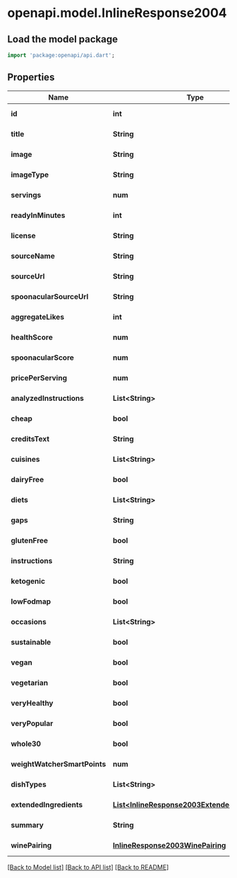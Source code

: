 # openapi.model.InlineResponse2004

## Load the model package
```dart
import 'package:openapi/api.dart';
```

## Properties
Name | Type | Description | Notes
------------ | ------------- | ------------- | -------------
**id** | **int** |  | [default to null]
**title** | **String** |  | [default to null]
**image** | **String** |  | [default to null]
**imageType** | **String** |  | [default to null]
**servings** | **num** |  | [default to null]
**readyInMinutes** | **int** |  | [default to null]
**license** | **String** |  | [default to null]
**sourceName** | **String** |  | [default to null]
**sourceUrl** | **String** |  | [default to null]
**spoonacularSourceUrl** | **String** |  | [default to null]
**aggregateLikes** | **int** |  | [default to null]
**healthScore** | **num** |  | [default to null]
**spoonacularScore** | **num** |  | [default to null]
**pricePerServing** | **num** |  | [default to null]
**analyzedInstructions** | **List&lt;String&gt;** |  | [default to []]
**cheap** | **bool** |  | [default to null]
**creditsText** | **String** |  | [default to null]
**cuisines** | **List&lt;String&gt;** |  | [default to []]
**dairyFree** | **bool** |  | [default to null]
**diets** | **List&lt;String&gt;** |  | [default to []]
**gaps** | **String** |  | [default to null]
**glutenFree** | **bool** |  | [default to null]
**instructions** | **String** |  | [default to null]
**ketogenic** | **bool** |  | [default to null]
**lowFodmap** | **bool** |  | [default to null]
**occasions** | **List&lt;String&gt;** |  | [default to []]
**sustainable** | **bool** |  | [default to null]
**vegan** | **bool** |  | [default to null]
**vegetarian** | **bool** |  | [default to null]
**veryHealthy** | **bool** |  | [default to null]
**veryPopular** | **bool** |  | [default to null]
**whole30** | **bool** |  | [default to null]
**weightWatcherSmartPoints** | **num** |  | [default to null]
**dishTypes** | **List&lt;String&gt;** |  | [default to []]
**extendedIngredients** | [**List&lt;InlineResponse2003ExtendedIngredients&gt;**](InlineResponse2003ExtendedIngredients.md) |  | [default to []]
**summary** | **String** |  | [default to null]
**winePairing** | [**InlineResponse2003WinePairing**](InlineResponse2003WinePairing.md) |  | [default to null]

[[Back to Model list]](../README.md#documentation-for-models) [[Back to API list]](../README.md#documentation-for-api-endpoints) [[Back to README]](../README.md)


